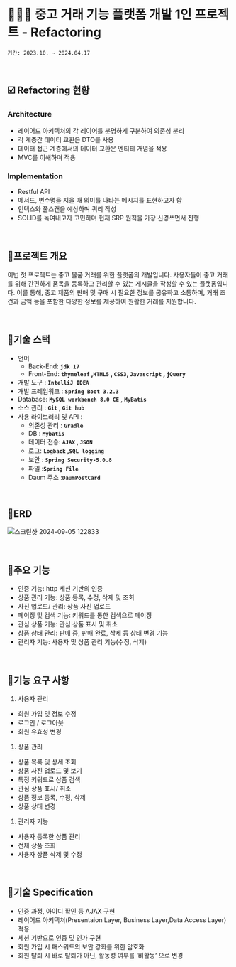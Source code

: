 # 👩🏻‍💻 중고 거래 기능 플랫폼 개발 1인 프로젝트 - Refactoring

`기간: 2023.10. ~ 2024.04.17` 

<br/>

## ☑️ Refactoring 현황
### Architecture
- 레이어드 아키텍처의 각 레이어를 분명하게 구분하여 의존성 분리
- 각 계층간 데이터 교환은 DTO를 사용
- 데이터 접근 계층에서의 데이터 교환은 엔티티 개념을 적용
- MVC를 이해하며 적용

### Implementation
- Restful API
- 메서드, 변수명을 지을 때 의미를 나타는 메시지를 표현하고자 함
- 인덱스와 풀스캔을 예상하며 쿼리 작성
- SOLID를 녹여내고자 고민하며 현재 SRP 원칙을 가장 신경쓰면서 진행

<br/>

## 🌿프로젝트 개요

이번 첫 프로젝트는 중고 물품 거래를 위한 플랫폼의 개발입니다. 사용자들이 중고 거래를 위해 간편하게 품목을 등록하고 관리할 수 있는 게시글을 작성할 수 있는 플랫폼입니다. 이를 통해, 중고 제품의 판매 및 구매 시 필요한 정보를 공유하고 소통하며, 거래 조건과 금액 등을 포함한 다양한 정보를 제공하여 원활한 거래를 지원합니다.

<br/>

## 🌿기술 스택

- 언어
    - Back-End: **`jdk 17`**
    - Front-End: **`thymeleaf` ,`HTML5` ,  `CSS3`,  `Javascript` , `jQuery`**
- 개발 도구 : **`IntelliJ IDEA`**
- 개발 프레임워크 : **`Spring Boot 3.2.3`**
- Database: **`MySQL workbench 8.0 CE`** , **`MyBatis`**
- 소스 관리 : **`Git` , `Git hub`**
- 사용 라이브러리 및 API :
    - 의존성 관리 : **`Gradle`**
    - DB : **`Mybatis`**
    - 데이터 전송: **`AJAX` , `JSON`**
    - 로그:  **`Logback` ,`SQL logging`**
    - 보안 : **`Spring Security-5.0.8`**
    - 파일 :**`Spring File`**
    - Daum 주소 :**`DaumPostCard`**

<br/>
  
## 🌿ERD

![스크린샷 2024-09-05 122833](https://github.com/user-attachments/assets/8e6d37c3-8368-46ca-afe0-8e3c55c66c25)

<br/>
  
## 🌿주요 기능

- 인증 기능: http 세션 기반의 인증
- 상품 관리 기능: 상품 등록, 수정, 삭제 및 조회
- 사진 업로드/ 관리: 상품 사진 업로드
- 페이징 및 검색 기능: 키워드를 통한 검색으로 페이징
- 관심 상품 기능: 관심 상품 표시 및 취소
- 상품 상태 관리: 판매 중, 판매 완료, 삭제 등 상태 변경 기능
- 관리자 기능: 사용자 및 상품 관리 기능(수정, 삭제)

<br/>
  
## 🌿기능 요구 사항

1. 사용자 관리
- 회원 가입 및 정보 수정
- 로그인 / 로그아웃
- 회원 유효성 변경

1. 상품 관리
- 상품 목록 및 상세 조회
- 상품 사진 업로드 및 보기
- 특정 키워드로 상품 검색
- 관심 상품 표시/ 취소
- 상품 정보 등록, 수정, 삭제
- 상품 상태 변경

1. 관리자 기능
- 사용자 등록한 상품 관리
- 전체 상품 조회
- 사용자 상품 삭제 및 수정

<br/>
  
## 🌿기술 Specification
- 인증 과정, 아이디 확인 등 AJAX  구현
- 레이어드 아키텍처(Presentaion Layer, Business Layer,Data Access Layer) 적용
- 세션 기반으로 인증 및 인가  구현
- 회원 가입 시 패스워드의 보안 강화를 위한 암호화
- 회원 탈퇴 시 바로 탈퇴가 아닌, 활동성 여부를 ‘비활동’ 으로 변경
